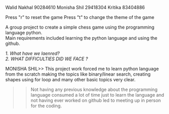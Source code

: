 Walid Nakhal 90284610
Monisha Shil 29418304
Kritika 83404886

Press "r" to reset the game
Press "t" to change the theme of the game

A group project to create a simple chess game using the programming language python.
<br>
Main requirements included learning the python language and using the github.
<br>

*1. What have we laenred?*
<br> *2. WHAT DIFFICULTIES DID WE FACE ?*

MONISHA SHIL>> This project work forced me to learn python language from the scratch making the topics like binary/linear search, creating shapes using for loop and many other basic topics very clear.
>> Not having any previous knowledge about the programming language consumed a lot of time just to learn the language and not having ever worked on github led to meeting up in person for the coding.
